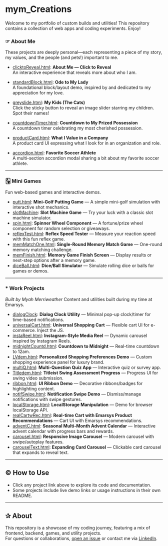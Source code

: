 # mym_Creations

Welcome to my portfolio of custom builds and utilities! This repository contains a collection of web apps and coding experiments. Enjoy!


### &#9758;  About Me
These projects are deeply personal—each representing a piece of my story, my values, and the people (and pets!) important to me.

- [clicktoReveal.html](./clicktoReveal.html): **About Me — Click to Reveal**  
  An interactive experience that reveals more about who I am.

- [standardBlock.html](./standardBlock.html): **Ode to My Lady**  
  A foundational block/layout demo, inspired by and dedicated to my appreciation for my love.

- [greyslide.html](./greyslide.html): **My Kids (The Cats)**  
  Click the sticky button to reveal an image slider starring my children. Spot their names!

- [countdownTimer.html](./countdownTimer.html): **Countdown to My Prized Possession**  
  A countdown timer celebrating my most cherished possession.

- [productCard.html](./productCard.html): **What I Value in a Company**  
  A product card UI expressing what I look for in an organization and role.

- [accordion.html](./accordion.html): **Favorite Soccer Athlete**  
  A multi-section accordion modal sharing a bit about my favorite soccer athlete.

---

### &#127153;  Mini Games
Fun web-based games and interactive demos.

- [putt.html](./putt.html): **Mini-Golf Putting Game** — A simple mini-golf simulation with interactive shot mechanics.
- [slotMachine](./slotMachine): **Slot Machine Game** — Try your luck with a classic slot machine simulator.
- [spin.html](./spin.html): **Spinner Wheel Component** — A fortune/prize wheel component for random selection or giveaways.
- [reflexTest.html](./reflexTest.html): **Reflex Speed Tester** — Measure your reaction speed with this fun reflex game.
- [memMatchOne.html](./memMatchOne.html): **Single-Round Memory Match Game** — One-round memory matching challenge.
- [memFinish.html](./memFinish.html): **Memory Game Finish Screen** — Display results or next-step options after a memory game.
- [diceBall.html](./diceBall.html): **Dice/Ball Simulator** — Simulate rolling dice or balls for games or demos.

---

### * Work Projects
*Built by Myah Merriweather*
Content and utilities built during my time at Emarsys.

- [dialogClock](./dialogClock): **Dialog Clock Utility** — Minimal pop-up clock/timer for time-based notifications.
- [universalCart.html](./universalCart.html): **Universal Shopping Cart** — Flexible cart UI for e-commerce. Inject the JS.
- [instaReel.html](./instaReel.html): **Instagram-Style Media Reel** — Dynamic carousel inspired by Instagram Reels.
- [midnightCountd.html](./midnightCountd.html): **Countdown to Midnight** — Real-time countdown to 12am.
- [LVdem.html](./LVdem.html): **Personalized Shopping Preferences Demo** — Custom shopping experience panel for luxury brand.
- [multiQ.html](./multiQ.html): **Multi-Question Quiz App** — Interactive quiz or survey app.
- [Titledem.html](./Titledem.html): **Titleist Swing Assessment Progress** — Progress UI for swing video submission.
- [ribbon.html](./ribbon.html): **UI Ribbon Demo** — Decorative ribbons/badges for highlighting content.
- [notifSwipe.html](./notifSwipe.html): **Notification Swipe Demo** — Dismiss/manage notifications with swipe gestures.
- [localStorage.html](./localStorage.html): **LocalStorage Manipulation** — Demo for browser localStorage API.
- [realCartwRec.html](./realCartwRec.html): **Real-time Cart with Emarsys Product Recommendations** — Cart UI with Emarsys recommendations.
- [adventC.html](./adventC.html): **Seasonal Multi-Month Advent Calendar** — Interactive advent calendar with progress bars and rewards.
- [carousel.html](./carousel.html): **Responsive Image Carousel** — Modern carousel with swipe/autoplay features.
- [carouselText.html](./carouselText.html): **Expanding Card Carousel** — Clickable card carousel that expands to reveal text.

---

## &#169; How to Use

- Click any project link above to explore its code and documentation.
- Some projects include live demo links or usage instructions in their own README.

---

## &#10032; About

This repository is a showcase of my coding journey, featuring a mix of frontend, backend, games, and utility projects.  
For questions or collaborations, [open an issue](https://github.com/mycoding98/mym_Creations/issues) or contact me via [LinkedIn]([https://github.com/mycoding98](https://www.linkedin.com/in/myah-merriweather)).
